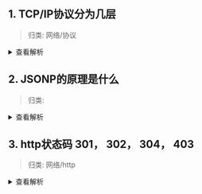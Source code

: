 ## 1. TCP/IP协议分为几层

> 归类: 网络/协议

<details>
<summary>查看解析</summary>
![](https://uploadfiles.nowcoder.com/images/20190925/320259883_1569384380407_67FEAF11EC1344501BA0194741AF7E49)
</details>

## 2. JSONP的原理是什么

> 归类: 

<details>
<summary>查看解析</summary>
浏览器有同源策略，但是script标签的src属性不会被同源策略所约束，可以获取任意服务器上的脚本并且执行

> jsonp通过插入script标签的方式来实现跨域，参数只能通过url传入，仅可以支持get请求

步骤

* 创建callback方法
* 插入script标签
* 后台接受到请求，解析前端传过去的callback方法，返回该方法的调用，并且数据作为参数传入该方法
* 前台执行服务端返回的方法调用

</details>

## 3. http状态码 301， 302， 304， 403

> 归类: 网络/http

<details>
<summary>查看解析</summary>

### 2xx

这个系列的状态码都表示请求被正常处理了

#### 200 OK

表示客户端发来的请求被正常处理了，这种情况一般是最“好”的结果

#### 204 No Content

表示服务器已成功处理请求，但是没有任何实体返回，页面不更新。一般用于客户端单方向向服务器发送信息

#### 206 Partical Content
表示客户端进行了[范围请求](#rangeRequest),而服务器成功执行了这个请求

### 3xx重定向

这个系列表示浏览器需要执行某些特殊的处理以正常处理请求

#### 301 Moved Permantly

永久性重定向，表示请求的资源已被分配了新的url，以后使用该资源时应该使用现在给的url（以报文首部的location字段里给出来了）

#### 302 Not Found

临时性重定向，希望用户本次能够使用新的url访问

#### 303 See Other

基本功能和302一致。但是明确向用户表示需要用GET方法获得资源

> 当301,302,303系列状态码发回时，几乎所有的浏览器都会把post改成GET，并且删除报文内的主体，之后请求会自动再次发送。当然这么做是有违标准的，但大家都会这么做

#### 304 Not Modified

表示客户端发送了附带条件的请求，服务器端找到了资源但是并未符合相应的条件

#### 307 Temporary Redirect

临时重定向，与302功能相似

### 4xx 客户端错误

该系列错误表示客户端是错误发生所在

#### 400 Bad Request

表示请求报文中存在语法错误。当错误发生时，需要修改内容并再次发送请求。

#### 401 Unauthorized

表示需要经过验证，若之前已经验证过了，则表示验证失败

#### 403 Forbidden

表示请求资源的访问被拒接了，服务器可以不给出理由，如果有理由，则可以在实体的主体部分中看到

#### 404 Not Found

服务器上没有请求的资源

### 5xx服务器错误

表示错误出在服务器上

#### 500 Internet Server Error

表示服务器在执行请求时发生了错误，也有可能时bug或者临时的故障

#### 503 Service Unavilable

表示服务器暂时超负载或者停机维护，无法处理请求

</details>





